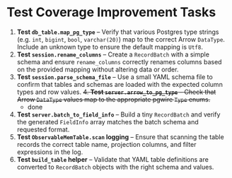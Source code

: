 # Test Coverage Improvement Tasks

1. **Test `db_table.map_pg_type`** – Verify that various Postgres type strings (e.g. `int`, `bigint`, `bool`, `varchar(20)`) map to the correct Arrow `DataType`. Include an unknown type to ensure the default mapping is `Utf8`.
2. **Test `session.rename_columns`** – Create a `RecordBatch` with a simple schema and ensure `rename_columns` correctly renames columns based on the provided mapping without altering data or order.
3. **Test `session.parse_schema_file`** – Use a small YAML schema file to confirm that tables and schemas are loaded with the expected column types and row values.
~~4. **Test `server.arrow_to_pg_type`** – Check that Arrow `DataType` values map to the appropriate pgwire `Type` enums.~~
   - done
5. **Test `server.batch_to_field_info`** – Build a tiny `RecordBatch` and verify the generated `FieldInfo` array matches the batch schema and requested format.
6. **Test `ObservableMemTable.scan` logging** – Ensure that scanning the table records the correct table name, projection columns, and filter expressions in the log.
7. **Test `build_table` helper** – Validate that YAML table definitions are converted to `RecordBatch` objects with the right schema and values.

